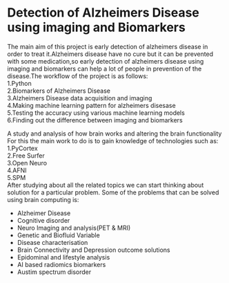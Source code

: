 # Detection of Alzheimers Disease using imaging and Biomarkers
The main aim of this project is early detection of alzheimers disease in order to treat it.Alzheimers disease have no cure but it can be prevented with some medication,so early detection of alzheimers disease using imaging and biomarkers can help a lot of people in prevention of the disease.The workflow of the project is as follows:  
1.Python  
2.Biomarkers of Alzheimers Disease  
3.Alzheimers Disease data acquisition and imaging  
4.Making machine learning pattern for alzheimers disesase  
5.Testing the accuracy using various machine learning models  
6.Finding out the difference between imaging and biomarkers  
  
  
  
    
  
    
      
      



A study and analysis of how brain works and altering the brain functionality  
For this the main work to do is to gain knowledge of technologies such as:  
1.PyCortex  
2.Free Surfer  
3.Open Neuro  
4.AFNI  
5.SPM  
After studying about all the related topics we can start thinking about solution for a particular problem.
Some of the problems that can be solved using brain computing is:  
* Alzheimer Disease  
* Cognitive disorder  
* Neuro Imaging and analysis(PET & MRI)  
* Genetic and Biofluid Variable  
* Disease characterisation  
* Brain Connectivity and Depression outcome solutions  
* Epidominal and lifestyle analysis  
* AI based radiomics biomarkers  
* Austim spectrum disorder
 
 
